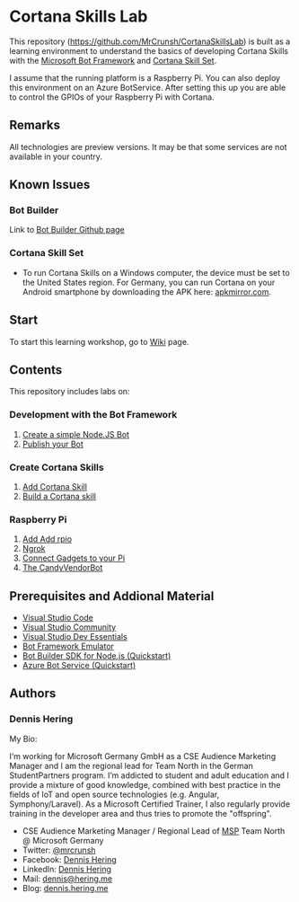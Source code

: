 # Cortana Skills Lab
This repository (https://github.com/MrCrunsh/CortanaSkillsLab) is built as a learning environment to understand the basics of developing Cortana Skills with the [Microsoft Bot Framework][1] and [Cortana Skill Set][2].

I assume that the running platform is a Raspberry Pi. You can also deploy this environment on an Azure BotService.
After setting this up you are able to control the GPIOs of your Raspberry Pi with Cortana.

[1]: https://dev.botframework.com/
[2]: https://developer.microsoft.com/de-de/cortana/

## Remarks ##
All technologies are preview versions. It may be that some services are not available in your country.

## Known Issues ##

### Bot Builder ###
Link to [Bot Builder Github page](https://github.com/Microsoft/BotBuilder)

### Cortana Skill Set ###
+ To run Cortana Skills on a Windows computer, the device must be set to the United States region. For Germany, you can run Cortana on your Android smartphone by downloading the APK here: [apkmirror.com](https://www.apkmirror.com/apk/microsoft-corporation/cortana/).

## Start ##
To start this learning workshop, go to [Wiki](https://github.com/MrCrunsh/CortanaSkillsLab/wiki) page.

## Contents ##
This repository includes labs on:

### Development with the Bot Framework ###
1. [Create a simple Node.JS Bot](https://github.com/MrCrunsh/CortanaSkillsLab/wiki/First-steps-of-creating-a-Bot-(Node.JS))
1. [Publish your Bot](https://github.com/MrCrunsh/CortanaSkillsLab/wiki/Publish-your-Bot)

### Create Cortana Skills ###
1. [Add Cortana Skill](https://github.com/MrCrunsh/CortanaSkillsLab/wiki/Add-Cortana-Skill)
1. [Build a Cortana skill](https://github.com/MrCrunsh/CortanaSkillsLab/wiki/Build-a-Cortana-skill)

### Raspberry Pi ###
1. [Add Add rpio](https://github.com/MrCrunsh/CortanaSkillsLab/wiki/Add-rpio)
1. [Ngrok](https://github.com/MrCrunsh/CortanaSkillsLab/wiki/Ngrok)
1. [Connect Gadgets to your Pi](https://github.com/MrCrunsh/CortanaSkillsLab/wiki/Connect-Gadgets-to-your-Pi)
1. [The CandyVendorBot](https://github.com/MrCrunsh/CortanaSkillsLab/wiki/CandyBot)

## Prerequisites and Addional Material ##
- [Visual Studio Code](https://code.visualstudio.com/)
- [Visual Studio Community](https://www.visualstudio.com/vs/)
- [Visual Studio Dev Essentials](https://www.visualstudio.com/dev-essentials/)
- [Bot Framework Emulator](https://emulator.botframework.com/)
- [Bot Builder SDK for Node.js (Quickstart)](https://docs.microsoft.com/en-us/bot-framework/nodejs/bot-builder-nodejs-quickstart)
- [Azure Bot Service (Quickstart)](https://docs.microsoft.com/en-us/bot-framework/azure-bot-service-quickstart)

## Authors ##

### Dennis Hering ###
My Bio:

I‘m working for Microsoft Germany GmbH as a CSE Audience Marketing Manager and I am the regional lead for Team North in the German StudentPartners program. 
I’m addicted to student and adult education and I provide a mixture of good knowledge, combined with best practice in the fields of IoT and open source technologies (e.g. Angular, Symphony/Laravel). 
As a Microsoft Certified Trainer, I also regularly provide training in the developer area and thus tries to promote the "offspring".

- CSE Audience Marketing Manager / Regional Lead of [MSP](http://www.studentpartners.de/) Team North @ Microsoft Germany
- Twitter: [@mrcrunsh](https://twitter.com/mrcrunsh)
- Facebook: [Dennis Hering](https://www.facebook.com/den.hering)
- LinkedIn: [Dennis Hering](https://www.linkedin.com/in/dennis-hering/)
- Mail: [dennis@hering.me](mailto:dennis@hering.me)
- Blog: [dennis.hering.me](http://dennis.hering.me/)
